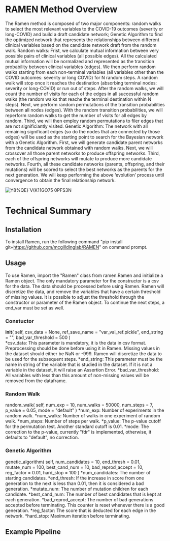 # RAMEN Method Overview
The Ramen method is composed of two major components: random walks to select the most relevant variables to the COVID-19 outcomes (severity or long-COVID) 
and build a draft candidate network; Genetic Algorithm to find the optimized network that represents the relationships between different clinical 
variables based on the candidate network draft from the random walk. 
Random walks: Frist, we calculate mutual information between very possible pairs of clinical variables (all possible edges). All the calculated mutual 
information will be normalized and represented as the transition probability between clinical variables (edges). We then perform random walks starting 
from each non-terminal variables (all variables other than the COVID outcomes: severity or long COVID) for N random steps. A random walk will stop once 
it reaches the destination (absorbing terminal nodes: severity or long-COVID) or run out of steps. After the random walks, we will count the number of 
visits for each of the edges in all successful random walks (the random walks that reache the terminal destination within N steps). Next, we perform 
random permutations of the transition probabilities between all nodes (edges). With the random transition probabilities, we will reperform random walks 
to get the number of visits for all edges by random.  Third, we will then employ random permutations to filer edges that are not significiantly visited. 
Genetic Algorithm: The network with all remaining significant edges (so do the nodes that are connected by those edges) will be used as the starting point 
to search for the Bayesian network with a Genetic Algorithm. First, we will generate candidate parent networks from the candidate network obtained with 
random walks. Next, we will crossover all those parent networks to produce offspring networks. Third, each of the offspring networks will mutate to 
produce more candidate networks. Fourth, all these candidate networks (parents, offspring, and their mutations) will be scored to select the best networks 
as the parents for the next generation. We will keep performing the above ‘evolution’ process until convergence to obtain the final relationship network.

![Y8%QE}`V(K11GO75 0PFS3N](https://user-images.githubusercontent.com/62433629/213577208-9bfea64a-84a3-4724-91ff-da09dc2aa5a9.png)

# Technical Summary

## Installation
To install Ramen, run the following command "pip install git+https://github.com/mcgilldinglab/RAMEN" on command prompt. 

## Usage
To use Ramen, import the "Ramen" class from ramen.Ramen and initialize a Ramen object. The only mandatory parameter for the constructor is a csv for the data. The data should be processed before using Ramen. Ramen will discretize the data, and remove the variables that have a certain threshold of missing values. It is possible to adjust the threshold through the constructor or parameter of the Ramen object. To continue the next steps, a end_var must be set as well.

### Constuctor
__init__( self, csv_data = None, ref_save_name = "var_val_ref.pickle", end_string = "", bad_var_threshold = 500 )\
*csv_data: This parameter is mandatory, it is the data in csv format. Preprocessing should be done before using it in Ramen. Missing values in the dataset should either be NaN or -999. Ramen will discretize the data to be used for the subsequent steps.
*end_string: This parameter must be the name in string of the variable that is studied in the dataset. If it is not a variable in the dataset, it will raise an Assertion Error.
*bad_var_threshold: All variables with less than this amount of non-missing values will be removed from the dataframe.

### Random Walk
random_walk( self, num_exp = 10, num_walks = 50000, num_steps = 7, p_value = 0.05, mode = "default" )
*num_exp: Number of experiments in the random walk.
*num_walks: Number of walks in one experiment of random walk.
*num_steps: Number of steps per walk.
*p_value: The p-value cutoff for the permutation test. Another standard cutoff is 0.01.
*mode: The correction to the p-value, currently "fdr" is implemented, otherwise, it defaults to "default", no correction.

### Genetic Algorithm
genetic_algorithm( self, num_candidates = 10, end_thresh = 0.01, mutate_num = 100, best_cand_num = 10, bad_reprod_accept = 10, reg_factor = 0.01, hard_stop = 100 )
*num_candidates: The number of starting candidates.
*end_thresh: If the increase in score from one generation to the next is less than 0.01, then it is considered a bad generation.
*mutate_num: The number of mutation children for each candidate.
*best_cand_num: The number of best candidates that is kept at each generation.
*bad_reprod_accept: The number of bad generations accepted before terminating. This counter is reset whenever there is a good generation.
*reg_factor: The score that is deducted for each edge in the network.
*hard_stop: Maximum iteration before terminating.

## Example Pipeline
